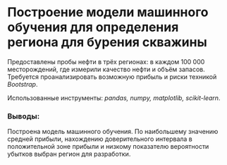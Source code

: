 # Построение модели машинного обучения для определения региона для бурения скважины
Предоставлены пробы нефти в трёх регионах: в каждом 100 000 месторождений, где измерили качество нефти и объём запасов. Требуется проанализировать возможную прибыль и риски техникой *Bootstrap*.<br>

Использованные инструменты: *pandas, numpy, matplotlib, scikit-learn*.<br>

### Выводы:<br>
Построена модель машинного обучения. По наибольшему значению средней прибыли, нахождению доверительного интервала в положительной зоне прибыли и низкому показателю вероятности убытков выбран регион для разработки.

